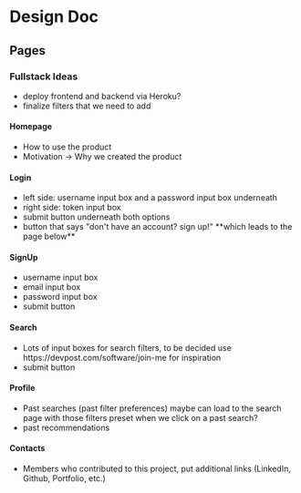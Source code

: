# Design Doc

## Pages

### Fullstack Ideas
<ul>
    <li>deploy frontend and backend via Heroku?</li>
    <li>finalize filters that we need to add</li>
</ul>

#### Homepage

<ul>
    <li>How to use the product</li>
    <li>Motivation -> Why we created the product</li>
</ul>

#### Login

<ul>
    <li>left side: username input box and a password input box underneath</li>
    <li>right side: token input box</li>
    <li>submit button underneath both options</li>
    <li>button that says "don't have an account? sign up!" **which leads to the page below** </li>
</ul>

#### SignUp

<ul>
    <li>username input box</li>
    <li>email input box</li>
    <li>password input box</li>
    <li>submit button</li>
</ul>

#### Search

<ul>
    <li>Lots of input boxes for search filters, to be decided use https://devpost.com/software/join-me for inspiration</li>
    <li>submit button</li>
</ul>

#### Profile

<ul>
    <li>Past searches (past filter preferences) maybe can load to the search page with those filters preset when we click on a past search?</li>
    <li>past recommendations</li>
</ul>

#### Contacts

<ul>
    <li>Members who contributed to this project, put additional links (LinkedIn, Github, Portfolio, etc.)</li>
</ul>
